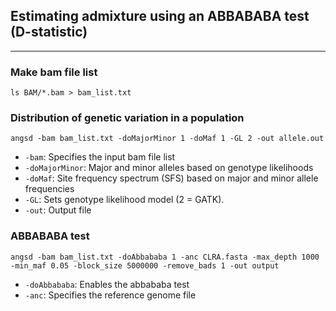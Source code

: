 ## Estimating admixture using an ABBABABA test (D-statistic) 

--- 

### Make bam file list
```
ls BAM/*.bam > bam_list.txt
```
### Distribution of genetic variation in a population
```
angsd -bam bam_list.txt -doMajorMinor 1 -doMaf 1 -GL 2 -out allele.out
```
- `-bam`: Specifies the input bam file list
- `-doMajorMinor`: Major and minor alleles based on genotype likelihoods
- `-doMaf`: Site frequency spectrum (SFS) based on major and minor allele frequencies
- `-GL`: Sets genotype likelihood model (2 = GATK).
- `-out`: Output file

### ABBABABA test
```
angsd -bam bam_list.txt -doAbbababa 1 -anc CLRA.fasta -max_depth 1000 -min_maf 0.05 -block_size 5000000 -remove_bads 1 -out output
```
- `-doAbbababa`: Enables the abbababa test
- `-anc`: Specifies the reference genome file

